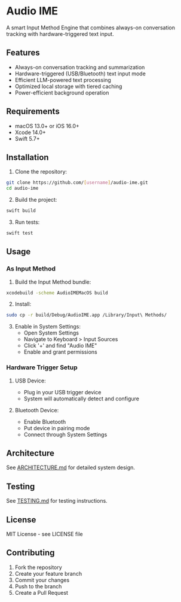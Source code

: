# Audio IME

A smart Input Method Engine that combines always-on conversation tracking with hardware-triggered text input.

## Features

- Always-on conversation tracking and summarization
- Hardware-triggered (USB/Bluetooth) text input mode
- Efficient LLM-powered text processing
- Optimized local storage with tiered caching
- Power-efficient background operation

## Requirements

- macOS 13.0+ or iOS 16.0+
- Xcode 14.0+
- Swift 5.7+

## Installation

1. Clone the repository:
```bash
git clone https://github.com/[username]/audio-ime.git
cd audio-ime
```

2. Build the project:
```bash
swift build
```

3. Run tests:
```bash
swift test
```

## Usage

### As Input Method

1. Build the Input Method bundle:
```bash
xcodebuild -scheme AudioIMEMacOS build
```

2. Install:
```bash
sudo cp -r build/Debug/AudioIME.app /Library/Input\ Methods/
```

3. Enable in System Settings:
   - Open System Settings
   - Navigate to Keyboard > Input Sources
   - Click '+' and find "Audio IME"
   - Enable and grant permissions

### Hardware Trigger Setup

1. USB Device:
   - Plug in your USB trigger device
   - System will automatically detect and configure

2. Bluetooth Device:
   - Enable Bluetooth
   - Put device in pairing mode
   - Connect through System Settings

## Architecture

See [ARCHITECTURE.md](docs/ARCHITECTURE.md) for detailed system design.

## Testing

See [TESTING.md](docs/TESTING.md) for testing instructions.

## License

MIT License - see LICENSE file

## Contributing

1. Fork the repository
2. Create your feature branch
3. Commit your changes
4. Push to the branch
5. Create a Pull Request
